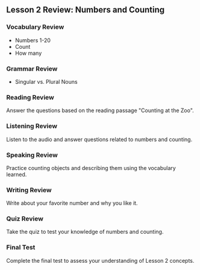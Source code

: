 <!-- content/Level1/Lesson2/review/review.md -->

## Lesson 2 Review: Numbers and Counting

### Vocabulary Review

- Numbers 1-20
- Count
- How many

### Grammar Review

- Singular vs. Plural Nouns

### Reading Review

Answer the questions based on the reading passage "Counting at the Zoo".

### Listening Review

Listen to the audio and answer questions related to numbers and counting.

### Speaking Review

Practice counting objects and describing them using the vocabulary learned.

### Writing Review

Write about your favorite number and why you like it.

### Quiz Review

Take the quiz to test your knowledge of numbers and counting.

### Final Test

Complete the final test to assess your understanding of Lesson 2 concepts.


